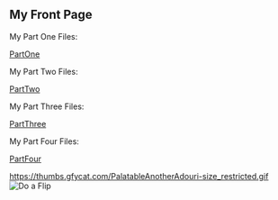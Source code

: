 ## My Front Page

My Part One Files:

[PartOne](https://github.com/DustinDoyleCarleton/hist3814A-materials/tree/main/part-one)

My Part Two Files:

[PartTwo](https://github.com/DustinDoyleCarleton/hist3814A-materials/tree/main/part-two)

My Part Three Files:

[PartThree](https://github.com/DustinDoyleCarleton/hist3814A-materials/tree/main/part-three)

My Part Four Files:

[PartFour](https://github.com/DustinDoyleCarleton/hist3814A-materials/tree/main/part-four)

https://thumbs.gfycat.com/PalatableAnotherAdouri-size_restricted.gif
![Do a Flip]([https://i.makeagif.com/media/6-22-2017/onYamx.mp4](https://thumbs.gfycat.com/PalatableAnotherAdouri-size_restricted.gif))
